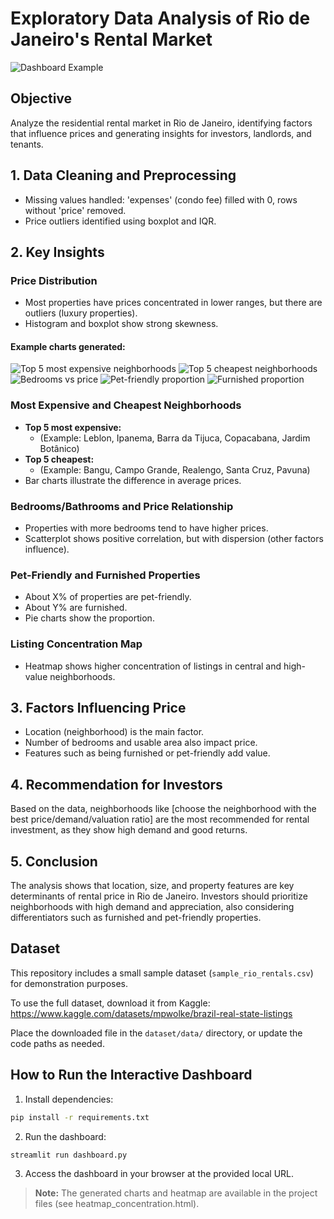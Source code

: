 # Exploratory Data Analysis of Rio de Janeiro's Rental Market

![Dashboard Example](example.png)

## Objective
Analyze the residential rental market in Rio de Janeiro, identifying factors that influence prices and generating insights for investors, landlords, and tenants.

## 1. Data Cleaning and Preprocessing
- Missing values handled: 'expenses' (condo fee) filled with 0, rows without 'price' removed.
- Price outliers identified using boxplot and IQR.

## 2. Key Insights

### Price Distribution
- Most properties have prices concentrated in lower ranges, but there are outliers (luxury properties).
- Histogram and boxplot show strong skewness.

#### Example charts generated:
![Top 5 most expensive neighborhoods](figures/top5_expensive.png)
![Top 5 cheapest neighborhoods](figures/top5_cheap.png)
![Bedrooms vs price](figures/rooms_vs_price.png)
![Pet-friendly proportion](figures/pet_friendly.png)
![Furnished proportion](figures/furnished.png)

### Most Expensive and Cheapest Neighborhoods
- **Top 5 most expensive:**
  - (Example: Leblon, Ipanema, Barra da Tijuca, Copacabana, Jardim Botânico)
- **Top 5 cheapest:**
  - (Example: Bangu, Campo Grande, Realengo, Santa Cruz, Pavuna)
- Bar charts illustrate the difference in average prices.

### Bedrooms/Bathrooms and Price Relationship
- Properties with more bedrooms tend to have higher prices.
- Scatterplot shows positive correlation, but with dispersion (other factors influence).

### Pet-Friendly and Furnished Properties
- About X% of properties are pet-friendly.
- About Y% are furnished.
- Pie charts show the proportion.

### Listing Concentration Map
- Heatmap shows higher concentration of listings in central and high-value neighborhoods.

## 3. Factors Influencing Price
- Location (neighborhood) is the main factor.
- Number of bedrooms and usable area also impact price.
- Features such as being furnished or pet-friendly add value.

## 4. Recommendation for Investors
Based on the data, neighborhoods like [choose the neighborhood with the best price/demand/valuation ratio] are the most recommended for rental investment, as they show high demand and good returns.

## 5. Conclusion
The analysis shows that location, size, and property features are key determinants of rental price in Rio de Janeiro. Investors should prioritize neighborhoods with high demand and appreciation, also considering differentiators such as furnished and pet-friendly properties.


## Dataset

This repository includes a small sample dataset (`sample_rio_rentals.csv`) for demonstration purposes.

To use the full dataset, download it from Kaggle:
https://www.kaggle.com/datasets/mpwolke/brazil-real-state-listings

Place the downloaded file in the `dataset/data/` directory, or update the code paths as needed.

## How to Run the Interactive Dashboard

1. Install dependencies:
  ```bash
  pip install -r requirements.txt
  ```
2. Run the dashboard:
  ```bash
  streamlit run dashboard.py
  ```
3. Access the dashboard in your browser at the provided local URL.

> **Note:** The generated charts and heatmap are available in the project files (see heatmap_concentration.html).
